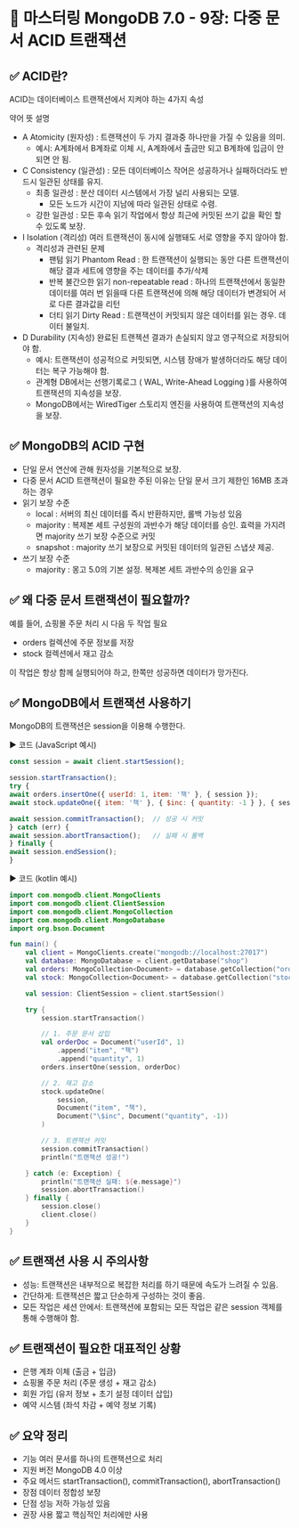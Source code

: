 # 📘 마스터링 MongoDB 7.0 - 9장: 다중 문서 ACID 트랜잭션 #

## ✅ ACID란?
ACID는 데이터베이스 트랜잭션에서 지켜야 하는 4가지 속성

약어	뜻	설명
- A	Atomicity (원자성) : 트랜잭션이 두 가지 결과중 하나만을 가질 수 있음을 의미.
  - 예시: A계좌에서 B계좌로 이체 시, A계좌에서 출금만 되고 B계좌에 입금이 안 되면 안 됨.
- C	Consistency (일관성) : 모든 데이터베이스 작어은 성공하거나 실패하더라도 반드시 일관된 상태를 유지.
  - 최종 일관성 : 분산 데이터 시스템에서 가장 널리 사용되는 모델. 
    - 모든 노드가 시간이 지남에 따라 일관된 상태로 수렴.
  - 강한 일관성 : 모든 후속 읽기 작업에서 항상 최근에 커밋된 쓰기 값을 확인 할 수 있도록 보장.
- I	Isolation (격리성)	여러 트랜잭션이 동시에 실행돼도 서로 영향을 주지 않아야 함. 
  - 격리성과 관련된 문제
    - 팬텀 읽기 Phantom Read : 한 트랜잭션이 실행되는 동안 다른 트랜잭션이 해당 결과 세트에 영향을 주는 데이터를 추가/삭제
    - 반복 불간으한 읽기 non-repeatable read : 하나의 트랜잭션에서 동일한 데이터를 여러 번 읽을때 다른 트랜잭션에 의해 해당 데이터가 변경되어 서로 다른 결과값을 리턴
    - 더티 읽기 Dirty Read : 트랜잭션이 커밋되지 않은 데이터를 읽는 경우. 데이터 불일치.
- D	Durability (지속성)	완료된 트랜젝션 결과가 손실되지 않고 영구적으로 저장되어야 함.
  - 예시: 트랜잭션이 성공적으로 커밋되면, 시스템 장애가 발생하더라도 해당 데이터는 복구 가능해야 함.
  - 관계형 DB에서는 선행기록로그 ( WAL, Write-Ahead Logging )를 사용하여 트랜잭션의 지속성을 보장.
  - MongoDB에서는 WiredTiger 스토리지 엔진을 사용하여 트랜잭션의 지속성을 보장.

## ✅ MongoDB의 ACID 구현
- 단일 문서 연산에 관해 원자성을 기본적으로 보장.
- 다중 문서 ACID 트랜잭션이 필요한 주된 이유는 단일 문서 크기 제한인 16MB 초과하는 경우
- 읽기 보장 수준
  - local : 서버의 최신 데이터를 즉시 반환하지만, 롤백 가능성 있음
  - majority : 복제본 세트 구성원의 과반수가 해당 데이터를 승인. 효력을 가지려면 majority 쓰기 보장 수준으로 커밋 
  - snapshot : majority 쓰기 보장으로 커밋된 데이터의 일관된 스냅샷 제공.
- 쓰기 보장 수준
  - majority : 몽고 5.0의 기본 설정. 복제본 세트 과반수의 승인을 요구

## ✅ 왜 다중 문서 트랜잭션이 필요할까?
예를 들어, 쇼핑몰 주문 처리 시 다음 두 작업 필요
- orders 컬렉션에 주문 정보를 저장
- stock 컬렉션에서 재고 감소

이 작업은 항상 함께 실행되어야 하고, 한쪽만 성공하면 데이터가 망가진다.

## ✅ MongoDB에서 트랜잭션 사용하기
MongoDB의 트랜잭션은 session을 이용해 수행한다.

▶ 코드 (JavaScript 예시)
```javascript
const session = await client.startSession();

session.startTransaction();
try {
await orders.insertOne({ userId: 1, item: '책' }, { session });
await stock.updateOne({ item: '책' }, { $inc: { quantity: -1 } }, { session });

await session.commitTransaction();  // 성공 시 커밋
} catch (err) {
await session.abortTransaction();   // 실패 시 롤백
} finally {
await session.endSession();
}
```

▶ 코드 (kotlin 예시)
```kotlin
import com.mongodb.client.MongoClients
import com.mongodb.client.ClientSession
import com.mongodb.client.MongoCollection
import com.mongodb.client.MongoDatabase
import org.bson.Document

fun main() {
    val client = MongoClients.create("mongodb://localhost:27017")
    val database: MongoDatabase = client.getDatabase("shop")
    val orders: MongoCollection<Document> = database.getCollection("orders")
    val stock: MongoCollection<Document> = database.getCollection("stock")

    val session: ClientSession = client.startSession()

    try {
        session.startTransaction()

        // 1. 주문 문서 삽입
        val orderDoc = Document("userId", 1)
            .append("item", "책")
            .append("quantity", 1)
        orders.insertOne(session, orderDoc)

        // 2. 재고 감소
        stock.updateOne(
            session,
            Document("item", "책"),
            Document("\$inc", Document("quantity", -1))
        )

        // 3. 트랜잭션 커밋
        session.commitTransaction()
        println("트랜잭션 성공!")

    } catch (e: Exception) {
        println("트랜잭션 실패: ${e.message}")
        session.abortTransaction()
    } finally {
        session.close()
        client.close()
    }
}
```

## ✅ 트랜잭션 사용 시 주의사항
- 성능: 트랜잭션은 내부적으로 복잡한 처리를 하기 때문에 속도가 느려질 수 있음.
- 간단하게: 트랜잭션은 짧고 단순하게 구성하는 것이 좋음.
- 모든 작업은 세션 안에서: 트랜잭션에 포함되는 모든 작업은 같은 session 객체를 통해 수행해야 함.

## ✅ 트랜잭션이 필요한 대표적인 상황
- 은행 계좌 이체 (출금 + 입금)
- 쇼핑몰 주문 처리 (주문 생성 + 재고 감소)
- 회원 가입 (유저 정보 + 초기 설정 데이터 삽입)
- 예약 시스템 (좌석 차감 + 예약 정보 기록)

## ✅ 요약 정리
- 기능	여러 문서를 하나의 트랜잭션으로 처리
- 지원 버전	MongoDB 4.0 이상
- 주요 메서드	startTransaction(), commitTransaction(), abortTransaction()
- 장점	데이터 정합성 보장
- 단점	성능 저하 가능성 있음
- 권장 사용	짧고 핵심적인 처리에만 사용

